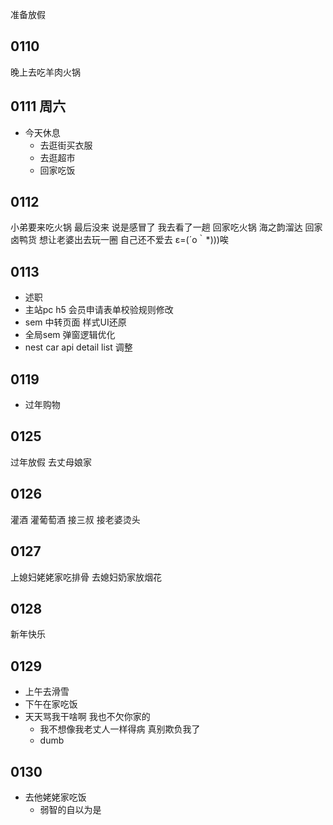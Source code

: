 准备放假

## 0110

晚上去吃羊肉火锅

## 0111 周六

- 今天休息
  - 去逛街买衣服
  - 去逛超市
  - 回家吃饭

## 0112

小弟要来吃火锅 最后没来 说是感冒了 我去看了一趟
回家吃火锅 海之韵溜达 回家卤鸭货
想让老婆出去玩一圈
自己还不爱去 ε=(´ο｀\*)))唉

## 0113

- 述职
- 主站pc h5 会员申请表单校验规则修改
- sem 中转页面 样式UI还原
- 全局sem 弹窗逻辑优化
- nest car api detail list 调整

## 0119

- 过年购物

## 0125

过年放假 去丈母娘家

## 0126

灌酒
灌葡萄酒
接三叔
接老婆烫头

## 0127

上媳妇姥姥家吃排骨
去媳妇奶家放烟花

## 0128

新年快乐

## 0129

- 上午去滑雪
- 下午在家吃饭
- 天天骂我干啥啊 我也不欠你家的
  - 我不想像我老丈人一样得病 真别欺负我了
  - dumb

## 0130

- 去他姥姥家吃饭
  - 弱智的自以为是

